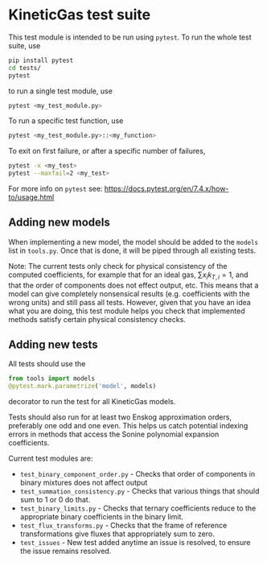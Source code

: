 # KineticGas test suite

This test module is intended to be run using `pytest`. To run the whole test suite, use
```bash
pip install pytest
cd tests/
pytest
```
to run a single test module, use
```bash
pytest <my_test_module.py>
```
To run a specific test function, use
```bash
pytest <my_test_module.py>::<my_function>
```
To exit on first failure, or after a specific number of failures,
```bash
pytest -x <my_test>
pytest --maxfail=2 <my_test>
```

For more info on `pytest` see: https://docs.pytest.org/en/7.4.x/how-to/usage.html

## Adding new models
When implementing a new model, the model should be added to the `models` list in `tools.py`. Once that is done, it will
be piped through all existing tests.

Note: The current tests only check for physical consistency of the computed coefficients, for example that for an ideal
gas, $\sum x_i k_{T,i} = 1$, and that the order of components does not effect output, etc. This means that a model
can give completely nonsensical results (e.g. coefficients with the wrong units) and still pass all tests. However, 
given that you have an idea what you are doing, this test module helps you check that implemented methods satisfy
certain physical consistency checks.

## Adding new tests

All tests should use the
```python
from tools import models
@pytest.mark.parametrize('model', models)
```
decorator to run the test for all KineticGas models.

Tests should also run for at least two Enskog approximation orders, preferably one odd and one even. This helps us catch
potential indexing errors in methods that access the Sonine polynomial expansion coefficients.

Current test modules are:
* `test_binary_component_order.py` - Checks that order of components in binary mixtures does not affect output
* `test_summation_consistency.py` - Checks that various things that should sum to 1 or 0 do that.
* `test_binary_limits.py` - Checks that ternary coefficients reduce to the appropriate binary coefficients in the binary limit.
* `test_flux_transforms.py` - Checks that the frame of reference transformations give fluxes that appropriately sum to zero.
* `test_issues` - New test added anytime an issue is resolved, to ensure the issue remains resolved.